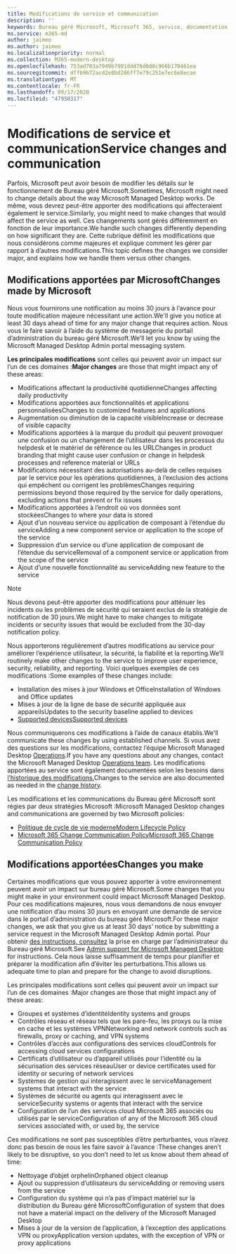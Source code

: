 ```yaml
---
title: Modifications de service et communication
description: ''
keywords: Bureau géré Microsoft, Microsoft 365, service, documentation
ms.service: m365-md
author: jaimeo
ms.author: jaimeo
ms.localizationpriority: normal
ms.collection: M365-modern-desktop
ms.openlocfilehash: 753ad703a7949b7901ddd76d0d8c966b170461ea
ms.sourcegitcommit: dffb9b72acd2e0bd286ff7e79c251e7ec6e8ecae
ms.translationtype: MT
ms.contentlocale: fr-FR
ms.lasthandoff: 09/17/2020
ms.locfileid: "47950317"
---
```

# <a name="service-changes-and-communication"></a><span data-ttu-id="da879-103">Modifications de service et communication</span><span class="sxs-lookup"><span data-stu-id="da879-103">Service changes and communication</span></span>

<span data-ttu-id="da879-104">Parfois, Microsoft peut avoir besoin de modifier les détails sur le fonctionnement de Bureau géré Microsoft.</span><span class="sxs-lookup"><span data-stu-id="da879-104">Sometimes, Microsoft might need to change details about the way Microsoft Managed Desktop works.</span></span> <span data-ttu-id="da879-105">De même, vous devrez peut-être apporter des modifications qui affecteraient également le service.</span><span class="sxs-lookup"><span data-stu-id="da879-105">Similarly, you might need to make changes that would affect the service as well.</span></span> <span data-ttu-id="da879-106">Ces changements sont gérés différemment en fonction de leur importance.</span><span class="sxs-lookup"><span data-stu-id="da879-106">We handle such changes differently depending on how significant they are.</span></span> <span data-ttu-id="da879-107">Cette rubrique définit les modifications que nous considérons comme majeures et explique comment les gérer par rapport à d’autres modifications.</span><span class="sxs-lookup"><span data-stu-id="da879-107">This topic defines the changes we consider major, and explains how we handle them versus other changes.</span></span>



## <a name="changes-made-by-microsoft"></a><span data-ttu-id="da879-108">Modifications apportées par Microsoft</span><span class="sxs-lookup"><span data-stu-id="da879-108">Changes made by Microsoft</span></span>

<span data-ttu-id="da879-109">Nous vous fournirons une notification au moins 30 jours à l’avance pour toute modification majeure nécessitant une action.</span><span class="sxs-lookup"><span data-stu-id="da879-109">We'll give you notice at least 30 days ahead of time for any major change that requires action.</span></span> <span data-ttu-id="da879-110">Nous vous le faire savoir à l’aide du système de messagerie du portail d’administration du bureau géré Microsoft.</span><span class="sxs-lookup"><span data-stu-id="da879-110">We’ll let you know by using the Microsoft Managed Desktop Admin portal messaging system.</span></span>

<span data-ttu-id="da879-111">**Les principales modifications** sont celles qui peuvent avoir un impact sur l’un de ces domaines :</span><span class="sxs-lookup"><span data-stu-id="da879-111">**Major changes** are those that might impact any of these areas:</span></span>
- <span data-ttu-id="da879-112">Modifications affectant la productivité quotidienne</span><span class="sxs-lookup"><span data-stu-id="da879-112">Changes affecting daily productivity</span></span>
- <span data-ttu-id="da879-113">Modifications apportées aux fonctionnalités et applications personnalisées</span><span class="sxs-lookup"><span data-stu-id="da879-113">Changes to customized features and applications</span></span>
- <span data-ttu-id="da879-114">Augmentation ou diminution de la capacité visible</span><span class="sxs-lookup"><span data-stu-id="da879-114">Increase or decrease of visible capacity</span></span>
- <span data-ttu-id="da879-115">Modifications apportées à la marque du produit qui peuvent provoquer une confusion ou un changement de l’utilisateur dans les processus du helpdesk et le matériel de référence ou les URL</span><span class="sxs-lookup"><span data-stu-id="da879-115">Changes in product branding that might cause user confusion or change in helpdesk processes and reference material or URLs</span></span>
- <span data-ttu-id="da879-116">Modifications nécessitant des autorisations au-delà de celles requises par le service pour les opérations quotidiennes, à l’exclusion des actions qui empêchent ou corrigent les problèmes</span><span class="sxs-lookup"><span data-stu-id="da879-116">Changes requiring permissions beyond those required by the service for daily operations, excluding actions that prevent or fix issues</span></span>
- <span data-ttu-id="da879-117">Modifications apportées à l’endroit où vos données sont stockées</span><span class="sxs-lookup"><span data-stu-id="da879-117">Changes to where your data is stored</span></span>
- <span data-ttu-id="da879-118">Ajout d’un nouveau service ou application de composant à l’étendue du service</span><span class="sxs-lookup"><span data-stu-id="da879-118">Adding a new component service or application to the scope of the service</span></span>
- <span data-ttu-id="da879-119">Suppression d’un service ou d’une application de composant de l’étendue du service</span><span class="sxs-lookup"><span data-stu-id="da879-119">Removal of a component service or application from the scope of the service</span></span>
- <span data-ttu-id="da879-120">Ajout d’une nouvelle fonctionnalité au service</span><span class="sxs-lookup"><span data-stu-id="da879-120">Adding new feature to the service</span></span>

> [!NOTE]
> <span data-ttu-id="da879-121">Nous devons peut-être apporter des modifications pour atténuer les incidents ou les problèmes de sécurité qui seraient exclus de la stratégie de notification de 30 jours.</span><span class="sxs-lookup"><span data-stu-id="da879-121">We might have to make changes to mitigate incidents or security issues that would be excluded from the 30-day notification policy.</span></span>

<span data-ttu-id="da879-122">Nous apporterons régulièrement d’autres modifications au service pour améliorer l’expérience utilisateur, la sécurité, la fiabilité et la reporting.</span><span class="sxs-lookup"><span data-stu-id="da879-122">We’ll routinely make other changes to the service to improve user experience, security, reliability, and reporting.</span></span> <span data-ttu-id="da879-123">Voici quelques exemples de ces modifications :</span><span class="sxs-lookup"><span data-stu-id="da879-123">Some examples of these changes include:</span></span>

- <span data-ttu-id="da879-124">Installation des mises à jour Windows et Office</span><span class="sxs-lookup"><span data-stu-id="da879-124">Installation of Windows and Office updates</span></span>
- <span data-ttu-id="da879-125">Mises à jour de la ligne de base de sécurité appliquée aux appareils</span><span class="sxs-lookup"><span data-stu-id="da879-125">Updates to the security baseline applied to devices</span></span>
- [<span data-ttu-id="da879-126">Supported devices</span><span class="sxs-lookup"><span data-stu-id="da879-126">Supported devices</span></span>](device-list.md)

<span data-ttu-id="da879-127">Nous communiquerons ces modifications à l’aide de canaux établis.</span><span class="sxs-lookup"><span data-stu-id="da879-127">We'll communicate these changes by using established channels.</span></span> <span data-ttu-id="da879-128">Si vous avez des questions sur les modifications, contactez l’équipe Microsoft Managed Desktop [Operations](../working-with-managed-desktop/admin-support.md).</span><span class="sxs-lookup"><span data-stu-id="da879-128">If you have any questions about any changes, contact the Microsoft Managed Desktop [Operations team](../working-with-managed-desktop/admin-support.md).</span></span> <span data-ttu-id="da879-129">Les modifications apportées au service sont également documentées selon les besoins dans [l’historique des modifications.](../change-history-managed-desktop.md)</span><span class="sxs-lookup"><span data-stu-id="da879-129">Changes to the service are also documented as needed in the [change history](../change-history-managed-desktop.md).</span></span>

<span data-ttu-id="da879-130">Les modifications et les communications du Bureau géré Microsoft sont régies par deux stratégies Microsoft :</span><span class="sxs-lookup"><span data-stu-id="da879-130">Microsoft Managed Desktop changes and communications are governed by two Microsoft policies:</span></span>
- [<span data-ttu-id="da879-131">Politique de cycle de vie moderne</span><span class="sxs-lookup"><span data-stu-id="da879-131">Modern Lifecycle Policy</span></span>](https://support.microsoft.com/help/30881/modern-lifecycle-policy)
- [<span data-ttu-id="da879-132">Microsoft 365 Change Communication Policy</span><span class="sxs-lookup"><span data-stu-id="da879-132">Microsoft 365 Change Communication Policy</span></span>](https://docs.microsoft.com/office365/admin/manage/message-center?redirectSourcePath=%252fen-us%252farticle%252fMessage-center-in-Office-365-38FB3333-BFCC-4340-A37B-DEDA509C2093&view=o365-worldwide)

## <a name="changes-you-make"></a><span data-ttu-id="da879-133">Modifications apportées</span><span class="sxs-lookup"><span data-stu-id="da879-133">Changes you make</span></span>

<span data-ttu-id="da879-134">Certaines modifications que vous pouvez apporter à votre environnement peuvent avoir un impact sur bureau géré Microsoft.</span><span class="sxs-lookup"><span data-stu-id="da879-134">Some changes that you might make in your environment could impact Microsoft Managed Desktop.</span></span> <span data-ttu-id="da879-135">Pour ces modifications majeures, nous vous demandons de nous envoyer une notification d’au moins 30 jours en envoyant une demande de service dans le portail d’administration du bureau géré Microsoft.</span><span class="sxs-lookup"><span data-stu-id="da879-135">For these major changes, we ask that you give us at least 30 days’ notice by submitting a service request in the Microsoft Managed Desktop Admin portal.</span></span> <span data-ttu-id="da879-136">Pour obtenir [des instructions, consultez](../working-with-managed-desktop/admin-support.md) la prise en charge par l’administrateur du Bureau géré Microsoft.</span><span class="sxs-lookup"><span data-stu-id="da879-136">See [Admin support for Microsoft Managed Desktop](../working-with-managed-desktop/admin-support.md) for instructions.</span></span> <span data-ttu-id="da879-137">Cela nous laisse suffisamment de temps pour planifier et préparer la modification afin d’éviter les perturbations.</span><span class="sxs-lookup"><span data-stu-id="da879-137">This allows us adequate time to plan and prepare for the change to avoid disruptions.</span></span>

<span data-ttu-id="da879-138">Les principales modifications sont celles qui peuvent avoir un impact sur l’un de ces domaines :</span><span class="sxs-lookup"><span data-stu-id="da879-138">Major changes are those that might impact any of these areas:</span></span>

- <span data-ttu-id="da879-139">Groupes et systèmes d’identité</span><span class="sxs-lookup"><span data-stu-id="da879-139">Identity systems and groups</span></span>
- <span data-ttu-id="da879-140">Contrôles réseau et réseau tels que les pare-feu, les proxys ou la mise en cache et les systèmes VPN</span><span class="sxs-lookup"><span data-stu-id="da879-140">Networking and network controls such as firewalls, proxy or caching, and VPN systems</span></span>
- <span data-ttu-id="da879-141">Contrôles d’accès aux configurations des services cloud</span><span class="sxs-lookup"><span data-stu-id="da879-141">Controls for accessing cloud services configurations</span></span>
- <span data-ttu-id="da879-142">Certificats d’utilisateur ou d’appareil utilisés pour l’identité ou la sécurisation des services réseau</span><span class="sxs-lookup"><span data-stu-id="da879-142">User or device certificates used for identity or securing of network services</span></span>
- <span data-ttu-id="da879-143">Systèmes de gestion qui interagissent avec le service</span><span class="sxs-lookup"><span data-stu-id="da879-143">Management systems that interact with the service</span></span>
- <span data-ttu-id="da879-144">Systèmes de sécurité ou agents qui interagissent avec le service</span><span class="sxs-lookup"><span data-stu-id="da879-144">Security systems or agents that interact with the service</span></span>
- <span data-ttu-id="da879-145">Configuration de l’un des services cloud Microsoft 365 associés ou utilisés par le service</span><span class="sxs-lookup"><span data-stu-id="da879-145">Configuration of any of the Microsoft 365 cloud services associated with, or used by, the service</span></span>

<span data-ttu-id="da879-146">Ces modifications ne sont pas susceptibles d’être perturbantes, vous n’avez donc pas besoin de nous les faire savoir à l’avance :</span><span class="sxs-lookup"><span data-stu-id="da879-146">These changes aren’t likely to be disruptive, so you don’t need to let us know about them ahead of time:</span></span>

- <span data-ttu-id="da879-147">Nettoyage d’objet orphelin</span><span class="sxs-lookup"><span data-stu-id="da879-147">Orphaned object cleanup</span></span>
- <span data-ttu-id="da879-148">Ajout ou suppression d’utilisateurs du service</span><span class="sxs-lookup"><span data-stu-id="da879-148">Adding or removing users from the service</span></span>
- <span data-ttu-id="da879-149">Configuration du système qui n’a pas d’impact matériel sur la distribution du Bureau géré Microsoft</span><span class="sxs-lookup"><span data-stu-id="da879-149">Configuration of system that does not have a material impact on the delivery of the Microsoft Managed Desktop</span></span>
- <span data-ttu-id="da879-150">Mises à jour de la version de l’application, à l’exception des applications VPN ou proxy</span><span class="sxs-lookup"><span data-stu-id="da879-150">Application version updates, with the exception of VPN or proxy applications</span></span>


